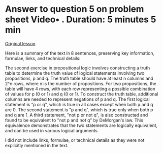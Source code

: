 # Answer to question 5 on problem sheet Video• . Duration: 5 minutes 5 min

[Original lesson](https://www.coursera.org/learn/uol-discrete-mathematics/lecture/zCRV3/answer-to-question-5-on-problem-sheet)

Here is a summary of the text in 8 sentences, preserving key information, formulae, links, and technical details:

The second exercise in propositional logic involves constructing a truth table to determine the truth value of logical statements involving two propositions, p and q. The truth table should have at least n columns and 2^n rows, where n is the number of propositions. For two propositions, the table will have 4 rows, with each row representing a possible combination of values for p (0 or 1) and q (0 or 1). To construct the truth table, additional columns are needed to represent negations of p and q. The first logical statement is "p or q", which is true in all cases except when both p and q are 0. The second statement is "p and q", which is true only when both p and q are 1. A third statement, "not p or not q", is also constructed and found to be equivalent to "not p and not q" by DeMorgan's law. This equivalence demonstrates that the two statements are logically equivalent, and can be used in various logical arguments.

I did not include links, formulae, or technical details as they were not explicitly mentioned in the text.

